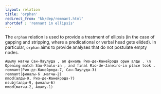 ```yaml
---
layout: relation
title: 'orphan'
redirect_from: "kk/dep/remnant.html"
shortdef : 'remnant in ellipsis'
---
```


The `orphan` relation is used to provide a treatment of ellipsis (in
the case of gapping and stripping, where a predicational or verbal
head gets elided). In particular, `orphan` aims to provide analyses
that do not postulate empty nodes.

~~~ sdparse
Ашылу матчы Сан-Паулуда , ал финалы Рио-де-Жанейрода орын алды . \n Opening match São-Paulo-in , and final Rio-de-Janeiro-in place took .
remnant(Рио-де-Жанейрода-7, Сан-Паулуда-3)
remnant(финалы-6 ,матчы-2)
nmod(алды-9, Рио-де-Жанейрода-7)
nsubj(алды-9, финалы-6)
nmod(матчы-2, Ашылу-1)
~~~
